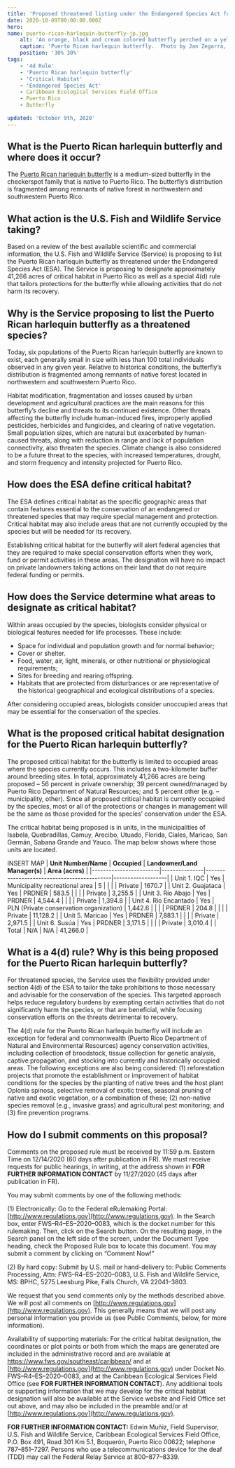 ```yaml
---
title: 'Proposed threatened listing under the Endangered Species Act for the Puerto Rican harlequin butterfly, along with proposed Critical Habitat and 4(d) Rule'
date: 2020-10-09T00:00:00.000Z
hero:
name: puerto-rican-harlequin-butterfly-jp.jpg
    alt: 'An orange, black and cream colored butterfly perched on a yellow flowering plant'
    caption: 'Puerto Rican harlequin butterfly.  Photo by Jan Zegarra, USFWS.'
    position: '30% 30%'
tags:
    - '4d Rule'
    - 'Puerto Rican harlequin butterfly'
    - 'Critical Habitat'
    - 'Endangered Species Act'
    - Caribbean Ecological Services Field Office
    - Puerto Rico
    - Butterfly
  
updated: 'October 9th, 2020'
---
```


## What is the Puerto Rican harlequin butterfly and where does it occur?  

The [Puerto Rican harlequin butterfly](/wildlife/insects/puerto-rican-harlequin-butterfly/) is a medium-sized butterfly in the checkerspot family that is native to Puerto Rico. The butterfly’s distribution is fragmented among remnants of native forest in northwestern and southwestern Puerto Rico.  

## What action is the U.S. Fish and Wildlife Service taking?

Based on a review of the best available scientific and commercial information, the U.S. Fish and Wildlife Service (Service) is proposing to list the Puerto Rican harlequin butterfly as threatened under the Endangered Species Act (ESA). The Service is proposing to designate approximately 41,266 acres of critical habitat in Puerto Rico as well as a special 4(d) rule that tailors protections for the butterfly while allowing activities that do not harm its recovery. 

## Why is the Service proposing to list the Puerto Rican harlequin butterfly as a threatened species? 

Today, six populations of the Puerto Rican harlequin butterfly are known to exist, each generally small in size with less than 100 total individuals observed in any given year. Relative to historical conditions, the butterfly’s distribution is fragmented among remnants of native forest located in northwestern and southwestern Puerto Rico.  

Habitat modification, fragmentation and losses caused by urban development and agricultural practices are the main reasons for this butterfly’s decline and threats to its continued existence. Other threats affecting the butterfly include human-induced fires, improperly applied pesticides, herbicides and fungicides, and clearing of native vegetation. Small population sizes, which are natural but exacerbated by human-caused threats, along with reduction in range and lack of population connectivity, also threaten the species. Climate change is also considered to be a future threat to the species, with increased temperatures, drought, and storm frequency and intensity projected for Puerto Rico.  

## How does the ESA define critical habitat?

The ESA defines critical habitat as the specific geographic areas that contain features essential to the conservation of an endangered or threatened species that may require special management and protection. Critical habitat may also include areas that are not currently occupied by the species but will be needed for its recovery. 

Establishing critical habitat for the butterfly will alert federal agencies that they are required to make special conservation efforts when they work, fund or permit activities in these areas. The designation will have no impact on private landowners taking actions on their land that do not require federal funding or permits. 

## How does the Service determine what areas to designate as critical habitat? 

Within areas occupied by the species, biologists consider physical or biological features needed for life processes. These include: 
* Space for individual and population growth and for normal behavior;  
* Cover or shelter. 
* Food, water, air, light, minerals, or other nutritional or physiological requirements; 
* Sites for breeding and rearing offspring. 
* Habitats that are protected from disturbances or are representative of the historical geographical and ecological distributions of a species. 

After considering occupied areas, biologists consider unoccupied areas that may be essential for the conservation of the species. 

## What is the proposed critical habitat designation for the Puerto Rican harlequin butterfly?  

The proposed critical habitat for the butterfly is limited to occupied areas where the species currently occurs. This includes a two-kilometer buffer around breeding sites. In total, approximately 41,266 acres are being proposed – 56 percent in private ownership; 39 percent owned/managed by Puerto Rico Department of Natural Resources; and 5 percent other (e.g. – municipality, other). Since all proposed critical habitat is currently occupied by the species, most or all of the protections or changes in management will be the same as those provided for the species’ conservation under the ESA.  

The critical habitat being proposed is in units, in the municipalities of Isabela, Quebradillas, Camuy, Arecibo, Utuado, Florida, Ciales, Maricao, San Germán, Sabana Grande and Yauco. The map below shows where those units are located.  

INSERT MAP
| **Unit Number/Name**   | **Occupied**  | **Landowner/Land Manager(s)**              | **Area (acres)**  |
|------------------------|---------------|--------------------------------------------|-------------------|
| Unit 1. IQC            | Yes           | Municipality recreational area             | 5                 |
|                        |               | Private                                    | 1670.7            |
| Unit 2. Guajataca      | Yes           | PRDNER                                     | 583.5             |
|                        |               | Private                                    | 3,255.5           |
| Unit 3. Río Abajo      | Yes           | PRDNER                                     | 4,544.4           |
|                        |               | Private                                    | 1,394.8           |
| Unit 4. Río Encantado  | Yes           | PLN   (Private conservation organization)  | 1,442.6           |
|                        |               | PRDNER                                     | 204.8             |
|                        |               | Private                                    | 11,128.2          |
| Unit 5. Maricao        | Yes           | PRDNER                                     | 7,883.1           |
|                        |               | Private                                    | 2,971.5           |
| Unit 6. Susúa          | Yes           | PRDNER                                     | 3,171.5           |
|                        |               | Private                                    | 3,010.4           |
| Total                  | N/A           | N/A                                        | 41,266.0          |

## What is a 4(d) rule?  Why is this being proposed for the Puerto Rican harlequin butterfly?

For threatened species, the Service uses the flexibility provided under section 4(d) of the ESA to tailor the take prohibitions to those necessary and advisable for the conservation of the species. This targeted approach helps reduce regulatory burdens by exempting certain activities that do not significantly harm the species, or that are beneficial, while focusing conservation efforts on the threats detrimental to recovery.  

The 4(d) rule for the Puerto Rican harlequin butterfly will include an exception for federal and commonwealth (Puerto Rico Department of Natural and Environmental Resources) agency conservation activities, including collection of broodstock, tissue collection for genetic analysis, captive propagation, and stocking into currently and historically occupied areas. The following exceptions are also being considered: (1) reforestation projects that promote the establishment or improvement of habitat conditions for the species by the planting of native trees and the host plant Oplonia spinosa, selective removal of exotic trees, seasonal pruning of native and exotic vegetation, or a combination of these; (2) non-native species removal (e.g., invasive grass) and agricultural pest monitoring; and (3) fire prevention programs. 

## How do I submit comments on this proposal? 

Comments on the proposed rule must be received by 11:59 p.m. Eastern Time on 12/14/2020 (60 days after publication in FR). We must receive requests for public hearings, in writing, at the address shown in **FOR FURTHER INFORMATION CONTACT** by 11/27/2020 (45 days after publication in FR). 

You may submit comments by one of the following methods: 

(1) Electronically:  Go to the Federal eRulemaking Portal: [http://www.regulations.gov](http://www.regulations.gov). In the Search box, enter FWS–R4–ES–2020–0083, which is the docket number for this rulemaking. Then, click on the Search button. On the resulting page, in the Search panel on the left side of the screen, under the Document Type heading, check the Proposed Rule box to locate this document. You may submit a comment by clicking on “Comment Now!”  

(2) By hard copy:  Submit by U.S. mail or hand-delivery to: Public Comments Processing, Attn: FWS–R4–ES–2020–0083, U.S. Fish and Wildlife Service, MS:  BPHC, 5275 Leesburg Pike, Falls Church, VA 22041–3803. 

We request that you send comments only by the methods described above. We will post all comments on [http://www.regulations.gov](http://www.regulations.gov). This generally means that we will post any personal information you provide us (see Public Comments, below, for more information). 

Availability of supporting materials:  For the critical habitat designation, the coordinates or plot points or both from which the maps are generated are included in the administrative record and are available at https://www.fws.gov/southeast/caribbean/ and at [http://www.regulations.gov](http://www.regulations.gov) under Docket No. FWS–R4–ES–2020–0083, and at the Caribbean Ecological Services Field Office (see **FOR FURTHER INFORMATION CONTACT**). Any additional tools or supporting information that we may develop for the critical habitat designation will also be available at the Service website and Field Office set out above, and may also be included in the preamble and/or at [http://www.regulations.gov](http://www.regulations.gov).  

**FOR FURTHER INFORMATION CONTACT:**  Edwin Muñiz, Field Supervisor, U.S. Fish and Wildlife Service, Caribbean Ecological Services Field Office, P.O. Box 491, Road 301 Km 5.1, Boquerón, Puerto Rico 00622; telephone 787–851–7297. Persons who use a telecommunications device for the deaf (TDD) may call the Federal Relay Service at 800–877–8339.  
